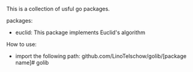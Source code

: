 This is a collection of usful go packages.

packages:
- euclid: This package implements Euclid's algorithm

How to use:
- import the following path: github.com/LinoTelschow/golib/[package name]#   g o l i b  
 